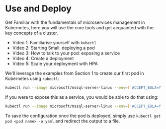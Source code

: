 # Use and Deploy

Get Familiar with the fundamentals of microservices management in Kubernetes, here you will use the core tools and get acquainted with the key concepts of a cluster.

- Video 1: Familiarise yourself with `kubectl`
- Video 2: Starting Small: deploying a pod
- Video 3: How to talk to your pod: exposing a service
- Video 4: Create a deployment
- Video 5: Scale your deployment with HPA

We'll leverage the examples from Section 1 to create our first pod in Kubernetes using `kubectl`:

```bash
kubectl run --image microsoft/mssql-server-linux --env=['ACCEPT_EULA=Y','SA_PASSWORD=<CreateAPassword>'] --port=1433 --label='app=mssql'
```

If you were to expose this as a service, you would be able to do that using:

```bash
kubectl run --image microsoft/mssql-server-linux --env=['ACCEPT_EULA=Y','SA_PASSWORD=<CreateAPassword>'] --port=1433 --label='app=mssql' --expose=true
```

To save the configuration once the pod is deployed, simply use `kubectl get pod <pod name> -o yaml` and redirect the output to a file.
